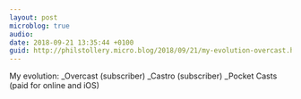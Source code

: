 ```yaml
---
layout: post
microblog: true
audio: 
date: 2018-09-21 13:35:44 +0100
guid: http://philstollery.micro.blog/2018/09/21/my-evolution-overcast.html
---
```

My evolution: 
_Overcast (subscriber) 
_Castro (subscriber)
_Pocket Casts (paid for online and iOS)
